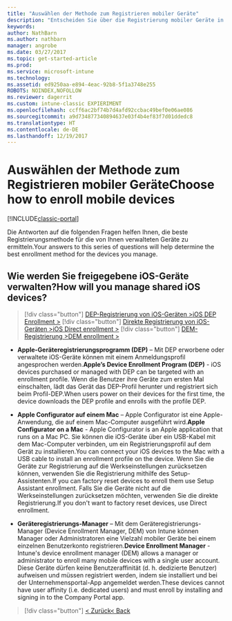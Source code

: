 ```yaml
---
title: "Auswählen der Methode zum Registrieren mobiler Geräte"
description: "Entscheiden Sie über die Registrierung mobiler Geräte in Intune durch Beantworten einiger einfacher Fragen"
keywords: 
author: NathBarn
ms.author: nathbarn
manager: angrobe
ms.date: 03/27/2017
ms.topic: get-started-article
ms.prod: 
ms.service: microsoft-intune
ms.technology: 
ms.assetid: ed9250aa-e894-4eac-92b8-5f1a3748e255
ROBOTS: NOINDEX,NOFOLLOW
ms.reviewer: dagerrit
ms.custom: intune-classic EXPIERIMENT
ms.openlocfilehash: ccff6ac2bf74b7d4afd92ccbac49bef0e06ae086
ms.sourcegitcommit: a9d734877340894637e03f4b4ef83f7d01ddedc8
ms.translationtype: HT
ms.contentlocale: de-DE
ms.lasthandoff: 12/19/2017
---
```

# <a name="choose-how-to-enroll-mobile-devices"></a><span data-ttu-id="13d59-103">Auswählen der Methode zum Registrieren mobiler Geräte</span><span class="sxs-lookup"><span data-stu-id="13d59-103">Choose how to enroll mobile devices</span></span>

[!INCLUDE[classic-portal](../includes/classic-portal.md)]

<span data-ttu-id="13d59-104">Die Antworten auf die folgenden Fragen helfen Ihnen, die beste Registrierungsmethode für die von Ihnen verwalteten Geräte zu ermitteln.</span><span class="sxs-lookup"><span data-stu-id="13d59-104">Your answers to this series of questions will help determine the best enrollment method for the devices you manage.</span></span>

## <a name="how-will-you-manage-shared-ios-devices"></a><span data-ttu-id="13d59-105">**Wie werden Sie freigegebene iOS-Geräte verwalten?**</span><span class="sxs-lookup"><span data-stu-id="13d59-105">**How will you manage shared iOS devices?**</span></span>

> [!div class="button"]
[<span data-ttu-id="13d59-106">DEP-Registrierung von iOS-Geräten ></span><span class="sxs-lookup"><span data-stu-id="13d59-106">iOS DEP Enrollment ></span></span>](/intune-classic/deploy-use/ios-device-enrollment-program-in-microsoft-intune)
> [!div class="button"]
[<span data-ttu-id="13d59-107">Direkte Registrierung von iOS-Geräten ></span><span class="sxs-lookup"><span data-stu-id="13d59-107">iOS Direct enrollment ></span></span>](/intune-classic/deploy-use/ios-direct-enrollment-in-microsoft-intune)
> [!div class="button"]
[<span data-ttu-id="13d59-108">DEM-Registrierung ></span><span class="sxs-lookup"><span data-stu-id="13d59-108">DEM enrollment ></span></span>](/intune-classic/deploy-use/enroll-corporate-owned-devices-with-the-device-enrollment-manager-in-microsoft-intune)

  - <span data-ttu-id="13d59-109">**Apple-Geräteregistrierungsprogramm (DEP)** – Mit DEP erworbene oder verwaltete iOS-Geräte können mit einem Anmeldungsprofil angesprochen werden.</span><span class="sxs-lookup"><span data-stu-id="13d59-109">**Apple’s Device Enrollment Program (DEP)** - iOS devices purchased or managed with DEP can be targeted with an enrollment profile.</span></span> <span data-ttu-id="13d59-110">Wenn die Benutzer ihre Geräte zum ersten Mal einschalten, lädt das Gerät das DEP-Profil herunter und registriert sich beim Profil-DEP.</span><span class="sxs-lookup"><span data-stu-id="13d59-110">When users power on their devices for the first time, the device downloads the DEP profile and enrolls with the profile DEP.</span></span>

  - <span data-ttu-id="13d59-111">**Apple Configurator auf einem Mac** – Apple Configurator ist eine Apple-Anwendung, die auf einem Mac-Computer ausgeführt wird.</span><span class="sxs-lookup"><span data-stu-id="13d59-111">**Apple Configurator on a Mac** - Apple Configurator is an Apple application that runs on a Mac PC.</span></span> <span data-ttu-id="13d59-112">Sie können die iOS-Geräte über ein USB-Kabel mit dem Mac-Computer verbinden, um ein Registrierungsprofil auf dem Gerät zu installieren.</span><span class="sxs-lookup"><span data-stu-id="13d59-112">You can connect your iOS devices to the Mac with a USB cable to install an enrollment profile on the device.</span></span> <span data-ttu-id="13d59-113">Wenn Sie die Geräte zur Registrierung auf die Werkseinstellungen zurücksetzen können, verwenden Sie die Registrierung mithilfe des Setup-Assistenten.</span><span class="sxs-lookup"><span data-stu-id="13d59-113">If you can factory reset devices to enroll them use Setup Assistant enrollment.</span></span> <span data-ttu-id="13d59-114">Falls Sie die Geräte nicht auf die Werkseinstellungen zurücksetzen möchten, verwenden Sie die direkte Registrierung.</span><span class="sxs-lookup"><span data-stu-id="13d59-114">If you don't want to factory reset devices, use Direct enrollment.</span></span>

  - <span data-ttu-id="13d59-115">**Geräteregistrierungs-Manager** – Mit dem Geräteregistrierungs-Manager (Device Enrollment Manager, DEM) von Intune können Manager oder Administratoren eine Vielzahl mobiler Geräte bei einem einzelnen Benutzerkonto registrieren.</span><span class="sxs-lookup"><span data-stu-id="13d59-115">**Device Enrollment Manager** - Intune's device enrollment manager (DEM) allows a manager or administrator to enroll many mobile devices with a single user account.</span></span> <span data-ttu-id="13d59-116">Diese Geräte dürfen keine Benutzeraffinität (d. h. dedizierte Benutzer) aufweisen und müssen registriert werden, indem sie installiert und bei der Unternehmensportal-App angemeldet werden.</span><span class="sxs-lookup"><span data-stu-id="13d59-116">These devices cannot have user affinity (i.e. dedicated users) and must enroll by installing and signing in to the Company Portal app.</span></span>

> [!div class="button"]
[<span data-ttu-id="13d59-117">< Zurück</span><span class="sxs-lookup"><span data-stu-id="13d59-117">< Back</span></span>](choose-how-to-enroll-devices3.md)
